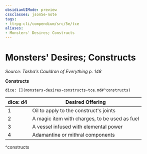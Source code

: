 ```yaml
---
obsidianUIMode: preview
cssclasses: json5e-note
tags:
- ttrpg-cli/compendium/src/5e/tce
aliases:
- Monsters' Desires; Constructs
---
```

# Monsters' Desires; Constructs
*Source: Tasha's Cauldron of Everything p. 148* 

**Constructs**

`dice: [](monsters-desires-constructs-tce.md#^constructs)`

| dice: d4 | Desired Offering |
|----------|------------------|
| 1 | Oil to apply to the construct's joints |
| 2 | A magic item with charges, to be used as fuel |
| 3 | A vessel infused with elemental power |
| 4 | Adamantine or mithral components |
^constructs
